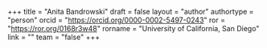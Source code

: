 +++ 
title = "Anita Bandrowski" 
draft = false
layout = "author"
authortype = "person"
orcid =  "https://orcid.org/0000-0002-5497-0243"
ror = "https://ror.org/0168r3w48"
rorname = "University of California, San Diego"
link = ""
team = "false"
+++ 
